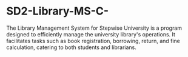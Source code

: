 # SD2-Library-MS-C-
The Library Management System for Stepwise University is a program designed to efficiently manage the university library's operations. It facilitates tasks such as book registration, borrowing, return, and fine calculation, catering to both students and librarians.
